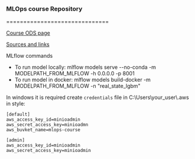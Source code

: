### MLOps course Repository
==============================

[Course ODS page](https://ods.ai/tracks/ml-in-production-spring-22)

[Sources and links](https://yandex.ru/q/article/osnovnaia_informatsiia_dlia_uchastnikov_418642d4/?utm_medium=share&utm_campaign=article)

MLflow commands
- To run model locally: mlflow models serve --no-conda -m MODELPATH_FROM_MLFLOW -h 0.0.0.0 -p 8001
- To run model in docker: mlflow models build-docker -m MODELPATH_FROM_MLFLOW -n "real_state_lgbm"

In windows it is required create `credentials` file in C:\\Users\\your_user\\.aws in style:
```
[default]
aws_access_key_id=minioadmin
aws_secret_access_key=minioadmn
aws_buvket_name=mlops-course

[admin]
aws_access_key_id=minioadmin
aws_secret_access_key=minioadmin
```